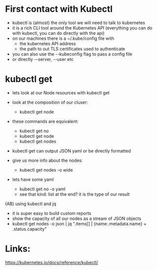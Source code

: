 # First contact with Kubectl


- kubectl is (almost) the only tool we will need to talk to kubernetes
- it is a rich CLI tool around the Kubernetes API
  (everything you can do with kubectl, you can do directly with the api)
- on our machines there is a ~/.kube/config file with
  - the kubernetes API address
  - the path to out TLS certificates used to authenticate
- you can also use the --kubeconfig flag to pass a config file
- or directly --server, --user etc


# kubectl get

- lets look at our Node resources with kubectl get

- look at the composition of our cluser:
  - kubectl get node

- these commands are equivalent:
  - kubectl get no
  - kubectl get node
  - kubectl get nodes


- kubectl get can output JSON yaml or be directly formatted

- give us more info about the nodes:
  - kubectl get nodes -o wide

- lets have some yaml
  - kubectl get no -o yaml
  - see that kind: list at the end? it is the type of our result


(AB) using kubectl and jq

- it is super easy to build custom reports
- show the capacity of all our nodes as a stream of JSON objects
- kubectl get nodes -o json |
            jq ".items[] | {name:.metadata.name} + .status.capacity"







# Links:
https://kubernetes.io/docs/reference/kubectl/